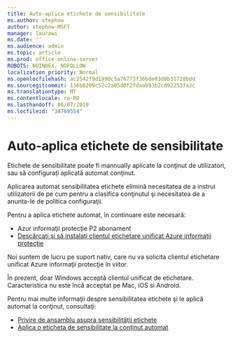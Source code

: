 ```yaml
---
title: Auto-aplica etichete de sensibilitate
ms.author: stephow
author: stephow-MSFT
manager: laurawi
ms.date: ''
ms.audience: admin
ms.topic: article
ms.prod: office-online-server
ROBOTS: NOINDEX, NOFOLLOW
localization_priority: Normal
ms.openlocfilehash: ac2542f9d1990c5a76773f36bde03d0b31728bdd
ms.sourcegitcommit: 136b8209c52c2a05d0f2fdaab93b2cd92253fa2c
ms.translationtype: MT
ms.contentlocale: ro-RO
ms.lasthandoff: 06/07/2019
ms.locfileid: "34769554"
---
```

# <a name="auto-apply-sensitivity-labels"></a>Auto-aplica etichete de sensibilitate

Etichete de sensibilitate poate fi mannually aplicate la conţinut de utilizatori, sau să configurați aplicată automat conţinut.

Aplicarea automat sensibilitatea etichete elimină necesitatea de a instrui utilizatorii de pe cum pentru a clasifica conţinutul şi necesitatea de a anunta-le de politica configuraţii.

Pentru a aplica etichete automat, în continuare este necesară:

- Azur informaţii protecţie P2 abonament
- [Descărcaţi şi să instalaţi clientul etichetare unificat Azure informaţii protecţie](https://docs.microsoft.com/azure/information-protection/rms-client/install-unifiedlabelingclient-app)

Noi suntem de lucru pe suport nativ, care nu va solicita clientul etichetare unificat Azure informaţii protecţie în viitor.

În prezent, doar Windows acceptă clientul unificat de etichetare.  Caracteristica nu este încă acceptat pe Mac, iOS si Android.

Pentru mai multe informaţii despre sensibilitatea etichete şi le aplică automat la conţinut, consultaţi:

- [Privire de ansamblu asupra sensibilităţii etichete](https://docs.microsoft.com/office365/securitycompliance/sensitivity-labels)
- [Aplica o eticheta de sensibilitate la conţinut automat](https://docs.microsoft.com/office365/securitycompliance/apply_sensitivity_label_automatically)